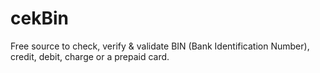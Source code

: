 # cekBin
Free source to check, verify &amp; validate BIN (Bank Identification Number), credit, debit, charge or a prepaid card.
